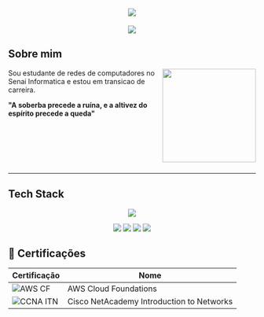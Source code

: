 <h1 align="center">
  <img src=https://capsule-render.vercel.app/api?type=rounded&height=250&color=003153&text=CLAUDIA&fontColor=FFFFFF&fontAlignY=50>
</h1>

<p align="center">
<img src=https://readme-typing-svg.herokuapp.com?font=roboto&size=32&duration=6000&pause=2000&color=FFFFFF&center=true&vCenter=true&width=435&lines=Transicao+de+carreira>
<p>

## Sobre mim

<img align="right" height="190" src="https://cdn.pixabay.com/animation/2023/05/17/16/04/16-04-26-783_512.gif">

Sou estudante de redes de computadores no Senai Informatica e estou em transicao de carreira.

**"A soberba precede a ruína, e a altivez do espírito precede a queda"**

<br>
<br>
<br>
<br>
<br>

---

  ## Tech Stack

<p align="center">
  <img src="https://skillicons.dev/icons?i=aws,azure,nginx,grafana,windows,ps">  
</p>

<p align="center">
    <img src="https://custom-icon-badges.demolab.com/badge/Oracle%20Cloud-F80000?logo=oracle&logoColor=white">
    <img src="https://img.shields.io/badge/Vim-%2311AB00.svg?logo=vim&logoColor=white">
    <img src="https://custom-icon-badges.demolab.com/badge/Visual%20Studio%20Code-0078d7.svg?logo=vsc&logoColor=white">
    <img src="https://img.shields.io/badge/Bitcoin-FF9900?logo=bitcoin&logoColor=white">
</p>



## 🥇 Certificações

| Certificação | Nome | 
| --- | --- |
| ![AWS CF](https://img.shields.io/badge/AWS_Cloud_Foundations-t?style=flat&logo=amazonwebservices&logoSize=amg&color=orange&link=https%3A%2F%2Fwww.credly.com%2Fbadges%2F095c6207-2b6e-4176-a752-29a1457ea846) | AWS Cloud Foundations |
| ![CCNA ITN](https://img.shields.io/badge/CISCO_Introduction_To_Networks-t?style=flat&logo=cisco&logoSize=amg&color=black) | Cisco NetAcademy Introduction to Networks |
